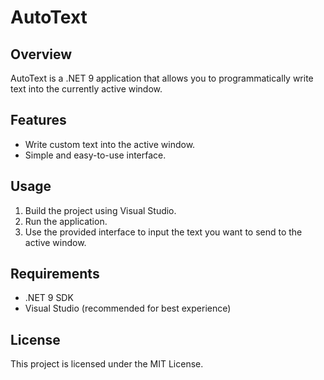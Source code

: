 # AutoText

## Overview

AutoText is a .NET 9 application that allows you to programmatically write text into the currently active window.

## Features

- Write custom text into the active window.
- Simple and easy-to-use interface.

## Usage

1. Build the project using Visual Studio.
2. Run the application.
3. Use the provided interface to input the text you want to send to the active window.

## Requirements

- .NET 9 SDK
- Visual Studio (recommended for best experience)

## License

This project is licensed under the MIT License.
